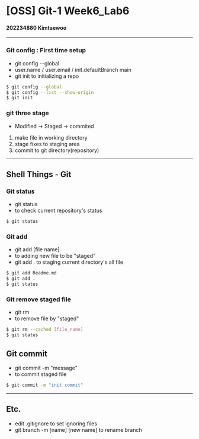 # [OSS] Git-1 Week6_Lab6  
#### 202234880 Kimtaewoo  
---
### Git config : First time setup  
- git config --global
- user.name / user.email / init.defaultBranch main
- git init to initializing a repo
```sh
$ git config --global 
$ git config --list --show-origin
$ git init
```

### git three stage
- Modified -> Staged -> commited
1. make file in working directory
2. stage fixes to staging area
3. commit to git directory(repository)

---

## Shell Things - Git  
### Git status  
- git status
- to check current repository's status
```sh
$ git status
```
### Git add  
- git add [file name]
- to adding new file to be "staged"
- git add . to staging current directory's all file
```sh
$ git add Readme.md
$ git add .
$ git status
```
### Git remove staged file
- git rm
- to remove file by "staged"
```sh
$ git rm --cached [file_name]
$ git status
```
## Git commit
- git commit -m "message"
- to commit staged file
```sh
$ git commit -m "init commit"
```
---
## Etc.
- edit .gitignore to set ignoring files
- git branch -m [name] [new name] to rename branch